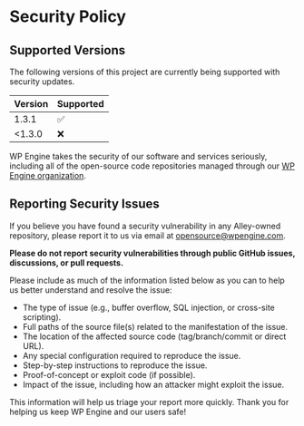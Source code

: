 # Security Policy

## Supported Versions

The following versions of this project are currently being supported with security updates.

| Version | Supported          |
| ------- | ------------------ |
| 1.3.1   | :white_check_mark: |
| <1.3.0  | :x:                |

WP Engine takes the security of our software and services seriously, including all
of the open-source code repositories managed through our
[WP Engine organization](https://github.com/wpengine).

## Reporting Security Issues

If you believe you have found a security vulnerability in any Alley-owned
repository, please report it to us via email at opensource@wpengine.com.

**Please do not report security vulnerabilities through public GitHub issues,
discussions, or pull requests.**

Please include as much of the information listed below as you can to help us
better understand and resolve the issue:

- The type of issue (e.g., buffer overflow, SQL injection, or cross-site
  scripting).
- Full paths of the source file(s) related to the manifestation of the issue.
- The location of the affected source code (tag/branch/commit or direct URL).
- Any special configuration required to reproduce the issue.
- Step-by-step instructions to reproduce the issue.
- Proof-of-concept or exploit code (if possible).
- Impact of the issue, including how an attacker might exploit the issue.

This information will help us triage your report more quickly. Thank you for
helping us keep WP Engine and our users safe!
